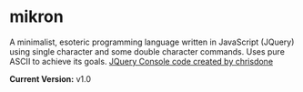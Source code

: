 # mikron
A minimalist, esoteric programming language written in JavaScript (JQuery) using single character and some double character commands.
Uses pure ASCII to achieve its goals.
[JQuery Console code created by chrisdone](https://github.com/chrisdone/jquery-console)

**Current Version:** v1.0
